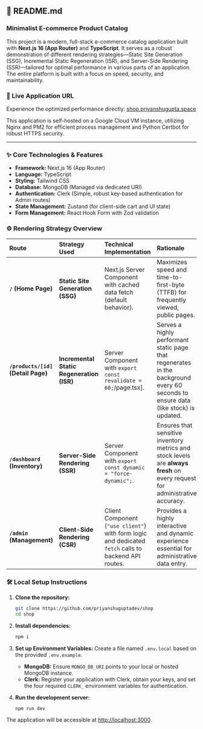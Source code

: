 ## 📁 README.md

### Minimalist E-commerce Product Catalog

This project is a modern, full-stack e-commerce catalog application built with **Next.js 16 (App Router)** and **TypeScript**. It serves as a robust demonstration of different rendering strategies—Static Site Generation (SSG), Incremental Static Regeneration (ISR), and Server-Side Rendering (SSR)—tailored for optimal performance in various parts of an application. The entire platform is built with a focus on speed, security, and maintainability.

### 🚀 Live Application URL

Experience the optimized performance directly:
[shop.priyanshugupta.space](https://shop.priyanshugupta.space)

This application is self-hosted on a Google Cloud VM instance, utilizing Nginx and PM2 for efficient process management and Python Certbot for robust HTTPS security.

-----

### ✨ Core Technologies & Features

  * **Framework:** Next.js 16 (App Router)
  * **Language:** TypeScript 
  * **Styling:** Tailwind CSS
  * **Database:** MongoDB (Managed via dedicated URI)
  * **Authentication:** Clerk (Simple, robust key-based authentication for Admin routes)
  * **State Management:** Zustand (for client-side cart and UI state)
  * **Form Management:** React Hook Form with Zod validation

### ⚙️ Rendering Strategy Overview

| Route | Strategy Used | Technical Implementation | Rationale |
| :--- | :--- | :--- | :--- |
| **`/` (Home Page)** | **Static Site Generation (SSG)** | Next.js Server Component with cached data fetch (default behavior). | Maximizes speed and time-to-first-byte (TTFB) for frequently viewed, public pages. |
| **`/products/[id]` (Detail Page)** | **Incremental Static Regeneration (ISR)** | Server Component with `export const revalidate = 60;`/page.tsx]. | Serves a highly performant static page that regenerates in the background every 60 seconds to ensure data (like stock) is updated. |
| **`/dashboard` (Inventory)** | **Server-Side Rendering (SSR)** | Server Component with `export const dynamic = "force-dynamic";`. | Ensures that sensitive inventory metrics and stock levels are **always fresh** on every request for administrative accuracy. |
| **`/admin` (Management)** | **Client-Side Rendering (CSR)** | Client Component (`"use client"`) with form logic and dedicated `fetch` calls to backend API routes. | Provides a highly interactive and dynamic experience essential for administrative data entry. |

### 🛠️ Local Setup Instructions

1.  **Clone the repository:**

    ```bash
    git clone https://github.com/priyanshuguptadev/shop
    cd shop
    ```

2.  **Install dependencies:**

    ```bash
    npm i
    ```

3.  **Set up Environment Variables:**
    Create a file named `.env.local` based on the provided `.env.example`.

      * **MongoDB:** Ensure `MONGO_DB_URI` points to your local or hosted MongoDB instance.
      * **Clerk:** Register your application with Clerk, obtain your keys, and set the four required `CLERK_` environment variables for authentication.

4.  **Run the development server:**

    ```bash
    npm run dev
    ```

The application will be accessible at [http://localhost:3000](http://localhost:3000).
